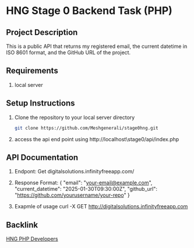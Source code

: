 # HNG Stage 0 Backend Task (PHP)

## Project Description
This is a public API that returns my registered email, the current datetime in ISO 8601 format, and the GitHub URL of the project.

## Requirements
1. local server


## Setup Instructions
1. Clone the repository to your local server directory
   ```bash
   git clone https://github.com/Meshgenerali/stage0hng.git

2. access the api end point using    http://localhost\stage0/api/index.php

## API Documentation

1. Endpont: Get digitalsolutions.infinityfreeapp.com/
2. Response Format:
{
  "email": "your-email@example.com",
  "current_datetime": "2025-01-30T09:30:00Z",
  "github_url": "https://github.com/yourusername/your-repo"
}

3. Exapmle of usage
curl -X GET http://digitalsolutions.infinityfreeapp.com

## Backlink
[HNG PHP Developers](https://hng.tech/hire/php-developers)